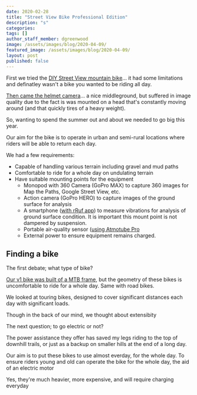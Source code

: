 ```yaml
---
date: 2020-02-28
title: "Street View Bike Professional Edition"
description: "s"
categories: 
tags: []
author_staff_member: dgreenwood
image: /assets/images/blog/2020-04-09/
featured_image: /assets/images/blog/2020-04-09/
layout: post
published: false
---
```


First we tried the [DIY Street View mountain bike](/blog/2019/diy-street-view-bike-tours/)... it had some limitations and definatley wasn't a bike you wanted to be riding all day.

[Then came the helmet camera](/blog/2020/diy-street-view-bike-v2/)... a nice middleground, but suffered in image quality due to the fact is was mounted on a head that's constantly moving around (and that quickly tires of a heavy weight).

So, wanting to spend the summer out and about we needed to go big this year.

Our aim for the bike is to operate in urban and semi-rural locations where riders will be able to return each day.

We had a few requirements:

* Capable of handling various terrain including gravel and mud paths
* Comfortable to ride for a whole day on undulating terrain
* Have suitable mounting points for the equipment
	* Monopod with 360 Camera (GoPro MAX) to capture 360 images for Map the Paths, Google Street View, etc.
	* Action camera (GoPro HERO) to capture images of the ground surface for analysis
	* A smartphone ([with rRuf app](/blog/2021/measuring-condition-cycle-paths-phone)) to measure vibrations for analysis of ground surface condition. It is important this mount point is not dampered by suspension.
	* Portable air-quality sensor ([using Atmotube Pro](/blog/2021/measuring-air-quality-portable)
	* External power to ensure equipment remains charged.

## Finding a bike

The first debate; what type of bike?

[Our v1 bike was built of a MTB frame](blog/2019/diy-street-view-bike-tours/), but the geometry of these bikes is uncomfortable to ride for a whole day. Same with road bikes.

We looked at touring bikes, designed to cover significant distances each day with significant loads. 

Though in the back of our mind, we thought about extensibity


The next question; to go electric or not?

The power assistance they offer has saved my legs riding to the top of downhill trails, or just as a backup on smaller hills at the end of a long day.

Our aim is to put these bikes to use almost everday, for the whole day. To ensure riders young and old can operate the bike for the whole day, the aid of an electric motor 

Yes, they're much heavier, more expensive, and will require charging everyday






